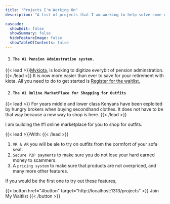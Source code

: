 ```yaml
---
title: "Projects I'm Working On"
description: "A list of projects that I am working to help solve some every day problems that people face."

cascade:
  showEdit: false
  showSummary: false
  hideFeatureImage: false
  showTableOfContents: false 
---
```

 1. #### `The #1 Pension Adminstration system.`
 {{< lead >}}[Mykiota](https://www.mykiota.com), is looking to digitize everybit of pension adminstration. {{< /lead >}} 
 It is now more easier than ever to save for your retirement with kiota. All you need to do to get started is [Register for the waitlist.](https://www.mykiota.com/register)

 2. #### `The #1 Online MarketPlace for Shopping for Outfits`
 {{< lead >}} For years middle and lower class Kenyans have been exploited by hungry brokers when buying secondhand clothes. It does not have to be that way because a new way to shop is here. {{< /lead >}}
 
I am building the #1 online marketplace for you  to shop for outfits.

{{< lead >}}With: {{< /lead >}}
1. `VR & AR` you will be ale to try on outfits from the cormfort of your sofa seat. 
2. `Secure P2P payments` to make sure you do not lose your hard earned money to scammers.
3. A `pricing system` to make sure that products are not overpriced, and many more other features.

If you would be the first one to try out these features, 

{{< button href="#button" target="http://localhost:1313/projects" >}}
Join My Waitlist
{{< /button >}}
